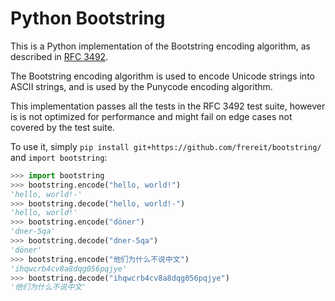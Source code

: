# Python Bootstring

This is a Python implementation of the Bootstring encoding algorithm,
as described in [RFC 3492](https://tools.ietf.org/html/rfc3492).

The Bootstring encoding algorithm is used to encode Unicode strings
into ASCII strings, and is used by the Punycode encoding algorithm.

This implementation passes all the tests in the RFC 3492 test suite,
however is is not optimized for performance and might fail on edge cases
not covered by the test suite.

To use it, simply `pip install git+https://github.com/frereit/bootstring/` and `import bootstring`:

```python
>>> import bootstring
>>> bootstring.encode("hello, world!")
'hello, world!-'
>>> bootstring.decode("hello, world!-")
'hello, world!'
>>> bootstring.encode("döner")
'dner-5qa'
>>> bootstring.decode("dner-5qa")
'döner'
>>> bootstring.encode("他们为什么不说中文")
'ihqwcrb4cv8a8dqg056pqjye'
>>> bootstring.decode("ihqwcrb4cv8a8dqg056pqjye")
'他们为什么不说中文'
```